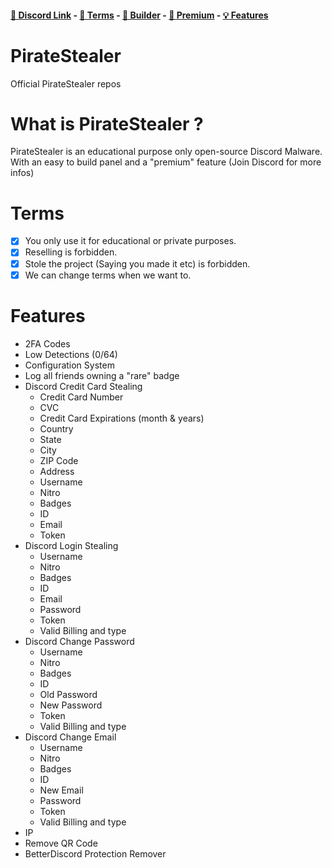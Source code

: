 #### [🔗 Discord Link](https://discord.gg/EeXwrjnFAv) - [📖 Terms](https://github.com/PirateMonster/PirateStealer#terms) - [🔨 Builder](https://ps.piratemonster.dev) - [💎 Premium](https://discord.gg/EeXwrjnFAv) - [💡 Features](https://github.com/PirateMonster/PirateStealer#features)
# PirateStealer
Official PirateStealer repos

# What is PirateStealer ? 
PirateStealer is an educational purpose only open-source Discord Malware. With an easy to build panel and a "premium" feature (Join Discord for more infos) 

# Terms
- [x] You only use it for educational or private purposes.
- [x] Reselling is forbidden.
- [x] Stole the project (Saying you made it etc) is forbidden.
- [x] We can change terms when we want to.

# Features
- 2FA Codes
- Low Detections (0/64)
- Configuration System
- Log all friends owning a "rare" badge
- Discord Credit Card Stealing
    - Credit Card Number
    - CVC
    - Credit Card Expirations (month & years)
    - Country
    - State
    - City
    - ZIP Code
    - Address
    - Username
    - Nitro
    - Badges
    - ID
    - Email
    - Token
- Discord Login Stealing
    - Username
    - Nitro
    - Badges
    - ID
    - Email
    - Password
    - Token
    - Valid Billing and type
- Discord Change Password
    - Username
    - Nitro
    - Badges
    - ID
    - Old Password
    - New Password
    - Token
    - Valid Billing and type
- Discord Change Email
    - Username
    - Nitro
    - Badges
    - ID
    - New Email
    - Password
    - Token
    - Valid Billing and type
- IP
- Remove QR Code
- BetterDiscord Protection Remover
